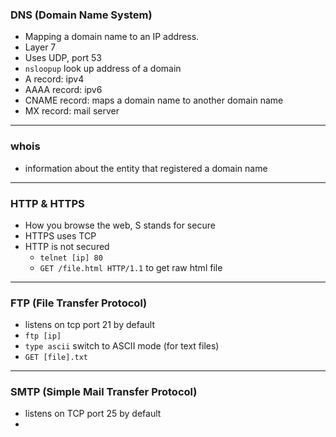 ### DNS (Domain Name System)
- Mapping a domain name to an IP address.
- Layer 7
- Uses UDP, port 53
- `nsloopup` look up address of a domain
- A record: ipv4
- AAAA record: ipv6
- CNAME record: maps a domain name to another domain name
- MX record: mail server

___

### whois
- information about the entity that registered a domain name

___

### HTTP & HTTPS
- How you browse the web, S stands for secure
- HTTPS uses TCP
- HTTP is not secured
  - `telnet [ip] 80`
  - `GET /file.html HTTP/1.1` to get raw html file
 
___

### FTP (File Transfer Protocol)
- listens on tcp port 21 by default
- `ftp [ip]`
- `type ascii` switch to ASCII mode (for text files)
- `GET [file].txt`

___

### SMTP (Simple Mail Transfer Protocol)
- listens on TCP port 25 by default
- 













